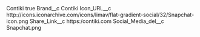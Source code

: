 <?xml version="1.0" encoding="UTF-8"?>
<CustomMetadata xmlns="http://soap.sforce.com/2006/04/metadata" xmlns:xsi="http://www.w3.org/2001/XMLSchema-instance" xmlns:xsd="http://www.w3.org/2001/XMLSchema">
    <label>Contiki</label>
    <protected>true</protected>
    <values>
        <field>Brand__c</field>
        <value xsi:type="xsd:string">Contiki</value>
    </values>
    <values>
        <field>Icon_URL__c</field>
        <value xsi:type="xsd:string">http://icons.iconarchive.com/icons/limav/flat-gradient-social/32/Snapchat-icon.png</value>
    </values>
    <values>
        <field>Share_Link__c</field>
        <value xsi:type="xsd:string">https:/contiki.com</value>
    </values>
    <values>
        <field>Social_Media_del__c</field>
        <value xsi:type="xsd:string">Snapchat.png</value>
    </values>
</CustomMetadata>
